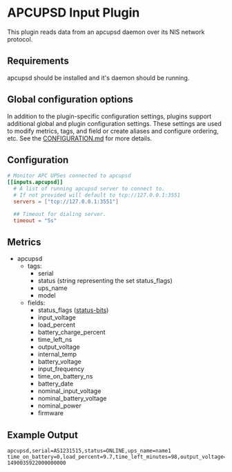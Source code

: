 # APCUPSD Input Plugin

This plugin reads data from an apcupsd daemon over its NIS network protocol.

## Requirements

apcupsd should be installed and it's daemon should be running.

## Global configuration options <!-- @/docs/includes/plugin_config.md -->

In addition to the plugin-specific configuration settings, plugins support
additional global and plugin configuration settings. These settings are used to
modify metrics, tags, and field or create aliases and configure ordering, etc.
See the [CONFIGURATION.md][CONFIGURATION.md] for more details.

[CONFIGURATION.md]: ../../../docs/CONFIGURATION.md

## Configuration

```toml @sample.conf
# Monitor APC UPSes connected to apcupsd
[[inputs.apcupsd]]
  # A list of running apcupsd server to connect to.
  # If not provided will default to tcp://127.0.0.1:3551
  servers = ["tcp://127.0.0.1:3551"]

  ## Timeout for dialing server.
  timeout = "5s"
```

## Metrics

- apcupsd
  - tags:
    - serial
    - status (string representing the set status_flags)
    - ups_name
    - model
  - fields:
    - status_flags ([status-bits][])
    - input_voltage
    - load_percent
    - battery_charge_percent
    - time_left_ns
    - output_voltage
    - internal_temp
    - battery_voltage
    - input_frequency
    - time_on_battery_ns
    - battery_date
    - nominal_input_voltage
    - nominal_battery_voltage
    - nominal_power
    - firmware

## Example Output

```shell
apcupsd,serial=AS1231515,status=ONLINE,ups_name=name1 time_on_battery=0,load_percent=9.7,time_left_minutes=98,output_voltage=230.4,internal_temp=32.4,battery_voltage=27.4,input_frequency=50.2,input_voltage=230.4,battery_charge_percent=100,status_flags=8i 1490035922000000000
```

[status-bits]: http://www.apcupsd.org/manual/manual.html#status-bits
